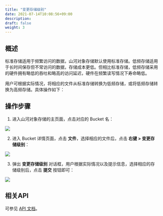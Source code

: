 ```yaml
---
title: "变更存储级别"
date: 2021-07-14T10:08:56+09:00
description:
draft: false
weight: 3
---
```


## 概述
标准存储适用于频繁访问的数据，山河对象存储默认使用标准存储。低频存储适用于长时间保存但不常访问的数据，存储成本更低。但相比标准存储，低频存储采用的硬件拥有略低的吞吐和略高的访问延迟，硬件在频繁读写情况下寿命略低。

用户可根据实际情况，将相应的文件从标准存储转换为低频存储，或将低频存储转换为高频存储。具体操作如下：

## 操作步骤

1. 进入山河对象存储的主页面，点击对应的 Bucket 名：

 ![](../../_images/console_main.png)

2. 进入 Bucket 详情页面，点击 **文件**，选择相应的文件后，点击 **右键 > 变更存储级别**：

 ![](../../_images/object_file_level1.png)

3. 弹出 **变更存储级别** 对话框，用户根据实际情况以及提示信息，选择相应的存储级别后，点击 **提交** 按钮即可：

 ![](../../_images/object_file_level2.png)

## 相关API

可参见 [API 文档](/storage/object-storage/api/object/basic_opt/put/#存储级别)。


